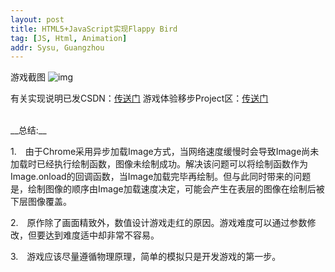 ```yaml
---
layout: post
title: HTML5+JavaScript实现Flappy Bird
tag: [JS, Html, Animation]
addr: Sysu, Guangzhou
---
```


游戏截图
![img](/static/img/fb.png)


有关实现说明已发CSDN：[传送门](http://blog.csdn.net/yooungt13/article/details/19555471)
游戏体验移步Project区：[传送门](http://hello13.net/projects/bird/index.html)



<br>
__总结:__

1.　由于Chrome采用异步加载Image方式，当网络速度缓慢时会导致Image尚未加载时已经执行绘制函数，图像未绘制成功。解决该问题可以将绘制函数作为Image.onload的回调函数，当Image加载完毕再绘制。但与此同时带来的问题是，绘制图像的顺序由Image加载速度决定，可能会产生在表层的图像在绘制后被下层图像覆盖。

2.　原作除了画面精致外，数值设计游戏走红的原因。游戏难度可以通过参数修改，但要达到难度适中却非常不容易。

3.　游戏应该尽量遵循物理原理，简单的模拟只是开发游戏的第一步。